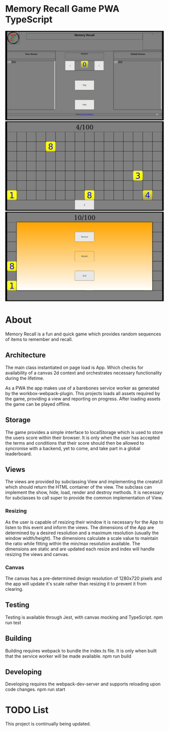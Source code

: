 # Memory Recall Game PWA TypeScript

<!-- <img src="screenshots/loading-0.6.png" alt="V0.6 App Loading Screenshot" class="inline"/>
<img src="screenshots/menu-0.6.png" alt="V0.6 Main Menu Screenshot" class="inline"/>
<img src="screenshots/countdown-0.6.png" alt="V0.6 Countdown Screenshot" class="inline"/>
<img src="screenshots/game-0.6.png" alt="V0.6 Game Screenshot" class="inline"/> -->
<img src="screenshots/menu-0.7.png" alt="V0.7 Main Menu Screenshot" class="inline"/>
<img src="screenshots/game-0.7.png" alt="V0.7 Game Screenshot" class="inline"/>
<img src="screenshots/pause-0.7.png" alt="V0.7 Pause Screenshot" class="inline"/>

# About
Memory Recall is a fun and quick game which provides random sequences of items to remember and recall.

## Architecture
The main class instantiated on page load is App. Which checks for availability of a canvas 2d context and 
orchestrates necessary functionality during the lifetime.

As a PWA the app makes use of a barebones service worker as generated by the workbox-webpack-plugin.
This projects loads all assets required by the game, providing a view and reporting on progress.
After loading assets the game can be played offline.

## Storage
The game provides a simple interface to localStorage which is used to store the users score within their browser.
It is only when the user has accepted the terms and conditions that their score should then be allowed to syncronise
with a backend, yet to come, and take part in a global leaderboard.

## Views
The views are provided by subclassing View and implementing the createUI which should return the HTML container of the view.
The subclass can implement the show, hide, load, render and destroy methods. It is necessary for subclasses to call super
to provide the common implementation of View.

### Resizing
As the user is capable of resizing their window it is necessary for the App to listen to this event and inform the views.
The dimensions of the App are determined by a desired resolution and a maximum resolution (usually the window width/height).
The dimensions calculate a scale value to maintain the ratio while fitting within the min/max resolution available.
The dimensions are static and are updated each resize and index will handle resizing the views and canvas.

### Canvas
The canvas has a pre-determined design resolution of 1280x720 pixels and the app will update it's scale rather than resizing it to prevent
it from clearing.

## Testing
Testing is available through Jest, with canvas mocking and TypeScript.
npm run test

## Building
Building requires webpack to bundle the index.ts file. It is only when built that the service worker will be made available.
npm run build

## Developing
Developing requires the webpack-dev-server and supports reloading upon code changes.
npm run start


# TODO List
This project is continually being updated.
